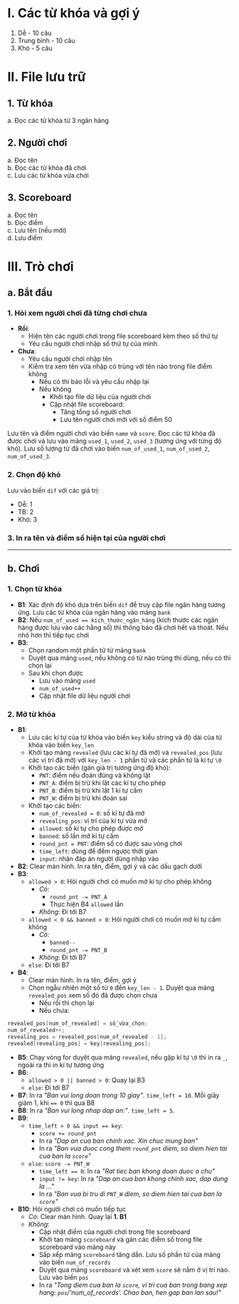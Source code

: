 # I. Các từ khóa và gợi ý  
1. Dễ - 10 câu  
2. Trung bình - 10 câu  
3. Khó - 5 câu  

# II. File lưu trữ  
## 1. Từ khóa  
a. Đọc các từ khóa từ 3 ngân hàng
## 2. Người chơi  
a. Đọc tên   
b. Đọc các từ khóa đã chơi  
c. Lưu các từ khóa vừa chơi  
## 3. Scoreboard
a. Đọc tên  
b. Đọc điểm  
c. Lưu tên (nếu mới)  
d. Lưu điểm  

# III. Trò chơi  
## a. Bắt đầu  
### 1. Hỏi xem người chơi đã từng chơi chưa  
  * **Rồi**:
    * Hiện tên các người chơi trong file scoreboard kèm theo số thứ tự
    * Yêu cầu người chơi nhập số thứ tự của mình.  
  * **Chưa**:
    * Yêu cầu người chơi nhập tên
    * Kiểm tra xem tên vừa nhập có trùng với tên nào trong file điểm không
      * Nếu có thì báo lỗi và yêu cầu nhập lại
      * Nếu không
        * Khởi tạo file dữ liệu của người chơi
        * Cập nhật file scoreboard:
          * Tăng tổng số người chơi
          * Lưu tên người chơi mới với số điểm 50 
  
Lưu tên và điểm người chơi vào biến `name` và `score`. Đọc các từ khóa đã được chơi và lưu vào mảng `used_1`, `used_2`, `used_3` (tương ứng với từng độ khó). Lưu số lượng từ đã chơi vào biến `num_of_used_1`, `num_of_used_2`, `num_of_used_3`.    
  
  
### 2. Chọn độ khó  
Lưu vào biến `dif` với các giá trị:
  * Dễ: 1
  * TB: 2
  * Khó: 3  
  
  
### 3. In ra tên và điểm số hiện tại của người chơi  
  
  
---
## b. Chơi
### 1. Chọn từ khóa
  * **B1**: Xác định độ khó dựa trên biến `dif` để truy cập file ngân hàng tương ứng. Lưu các từ khóa của ngân hàng vào mảng `bank`  
  * **B2**: Nếu `num_of_used == kích_thước_ngân_hàng` (kích thước các ngân hàng được lưu vào các hằng số) thì thông báo đã chơi hết và thoát. Nếu nhỏ hơn thì tiếp tục chơi  
  * **B3**:
    * Chọn random một phần tử từ mảng `bank`
    * Duyệt qua mảng `used`, nếu không có từ nào trùng thì dùng, nếu có thì chọn lại  
    * Sau khi chọn được
      * Lưu vào mảng `used`
      * `num_of_used++`  
      * Cập nhật file dữ liệu người chơi  
  
### 2. Mở từ khóa  
  * **B1**:
    * Lưu các kí tự của từ khóa vào biến `key` kiểu string và độ dài của từ khóa vào biến `key_len`  
    * Khởi tạo mảng `revealed` (lưu các kí tự đã mở) và `revealed_pos` (lưu các vị trí đã mở) với `key_len - 1` phần tử và các phần tử là kí tự `\0`  
    * Khởi tạo các biến (gán giá trị tương ứng độ khó):
      * `PNT`: điểm nếu đoán đúng và không lật
      * `PNT_A`: điểm bị trừ khi lật các kí tự cho phép
      * `PNT_B`: điểm bị trừ khi lật 1 kí tự cấm
      * `PNT_W`: điểm bị trừ khi đoán sai  
    * Khởi tạo các biến:
      * `num_of_revealed = 0`: số kí tự đã mở  
      * `revealing_pos`: vị trí của kí tự vừa mở  
      * `allowed`: số kí tự cho phép được mở  
      * `banned`: số lần mở kí tự cấm  
      * `round_pnt = PNT`: điểm số có được sau vòng chơi  
      * `time_left`: dùng để đếm ngược thời gian  
      * `input`: nhận đáp án người dùng nhập vào  
  * **B2**: Clear màn hình. In ra tên, điểm, gợi ý và các dấu gạch dưới  
  * **B3**:
    * `allowed > 0`: Hỏi người chơi có muốn mở kí tự cho phép không  
      * *Có*:
        * `round_pnt -= PNT_A`  
        * Thực hiện B4 `allowed` lần  
      * *Không*:  Đi tới B7
     * `allowed < 0 && banned > 0`: Hỏi người chơi có muốn mở kí tự cấm không  
       * *Có*:
         * `banned--`  
         * `round_pnt -= PNT_B`  
       * *Không*:  Đi tới B7
     * `else`: Đi tới B7
  * **B4**:
    * Clear màn hình. In ra tên, điểm, gợi ý  
    * Chọn ngẫu nhiên một số từ `0` đến `key_len - 1`. Duyệt qua mảng `revealed_pos` xem số đó đã được chọn chưa
      * Nếu rồi thì chọn lại
      * Nếu chưa:
```c
revealed_pos[num_of_revealed] = số_vừa_chọn;
num_of_revealed++;
revealing_pos = revealed_pos[num_of_revealed - 1];
revealed[revealing_pos] = key[revealing_pos];
```
   * **B5**: Chạy vòng for duyệt qua mảng `revealed`, nếu gặp kí tự `\0` thì in ra `_`, ngoài ra thì in kí tự tương ứng  
   * **B6**:
     * `allowed > 0 || banned > 0`: Quay lại B3
     * `else`: Đi tới B7
   * **B7**: In ra *"Ban vui long doan trong 10 giay"*. `time_left = 10`. Mỗi giây giảm 1, khi `== 0` thì qua B8  
   * **B8**: In ra *"Ban vui long nhap dap an:"*. `time_left = 5`.
   * **B9**:
     * `time_left > 0 && input == key`:
       * `score += round_pnt`
       * In ra *"Dap an cua ban chinh xac. Xin chuc mung ban"* 
       * In ra *"Ban vua duoc cong them `round_pnt` diem, so diem hien tai cua ban la `score`"*
     * `else`: `score -= PNT_W`
       * `time_left == 0`: In ra *"Rat tiec ban khong doan duoc o chu"*
       * `input != key`: In ra *"Dap an cua ban khong chinh xac, dap dung la ..."* 
       *  In ra *"Ban vua bi tru di `PNT_W` diem, so diem hien tai cua ban la `score`"*  
  * **B10**: Hỏi người chơi có muốn tiếp tục
    * *Có*: Clear màn hình. Quay lại **1. B1**
    * *Không*:
      * Cập nhật điểm của người chơi trong file scoreboard
      * Khởi tạo mảng `scoreboard` và gán các điểm số trong file scoreboard vào mảng này
      * Sắp xếp mảng `scoreboard` tăng dần. Lưu số phần tử của mảng vào biến `num_of_records`
      * Duyệt qua mảng `scoreboard` và xét xem `score` sẽ nằm ở vị trí nào. Lưu vào biến `pos` 
      * In ra *"Tong diem cua ban la `score`, vi tri cua ban trong bang xep hang: `pos`/'num_of_records'. Chao ban, hen gap ban lan sau!"*
